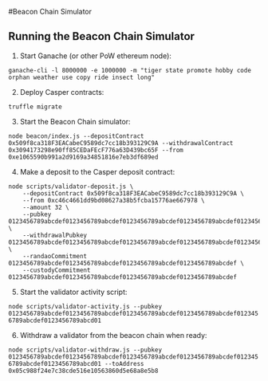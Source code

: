 #Beacon Chain Simulator

## Running the Beacon Chain Simulator

1. Start Ganache (or other PoW ethereum node):

`ganache-cli -l 8000000 -e 1000000 -m "tiger state promote hobby code orphan weather use copy ride insect long"`

2. Deploy Casper contracts:

`truffle migrate`

3. Start the Beacon Chain simulator:

`node beacon/index.js --depositContract 0x509f8ca318F3EACabeC9589dc7cc18b393129C9A --withdrawalContract 0x3094173298e90ff85CEDaFEcF776a63D439bc65F --from 0xe1065590b991a2d9169a34851816e7eb3df689ed`

4. Make a deposit to the Casper deposit contract:

```
node scripts/validator-deposit.js \
    --depositContract 0x509f8ca318F3EACabeC9589dc7cc18b393129C9A \
    --from 0xc46c4661dd9bd08627a38b5fcba15776ae667978 \
    --amount 32 \
    --pubkey 0123456789abcdef0123456789abcdef0123456789abcdef0123456789abcdef0123456789abcdef0123456789abcd01 \
    --withdrawalPubkey 0123456789abcdef0123456789abcdef0123456789abcdef0123456789abcdef0123456789abcdef0123456789abcdef \
    --randaoCommitment 0123456789abcdef0123456789abcdef0123456789abcdef0123456789abcdef \
    --custodyCommitment 0123456789abcdef0123456789abcdef0123456789abcdef0123456789abcdef
```

5. Start the validator activity script:

`node scripts/validator-activity.js --pubkey 0123456789abcdef0123456789abcdef0123456789abcdef0123456789abcdef0123456789abcdef0123456789abcd01`

6. Withdraw a validator from the beacon chain when ready:

`node scripts/validator-withdraw.js --pubkey 0123456789abcdef0123456789abcdef0123456789abcdef0123456789abcdef0123456789abcdef0123456789abcd01 --toAddress 0x05c988f24e7c38cde516e10563860d5e68a8e5b8`
